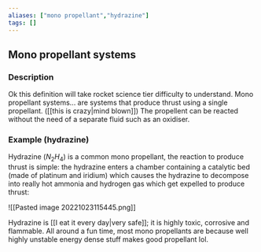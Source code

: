 ```yaml
---
aliases: ["mono propellant","hydrazine"]
tags: []
---
```


## Mono propellant systems

### Description

Ok this definition will take rocket science tier difficulty to understand. Mono propellant systems... are systems that produce thrust using a single propellant. ([[this is crazy|mind blown]]) The propellent can be reacted without the need of a separate fluid such as an oxidiser. 



### Example (hydrazine)

Hydrazine ($N_{2}H_{4}$) is a common mono propellant, the reaction to produce thrust is simple: the hydrazine enters a chamber containing a catalytic bed (made of platinum and iridium) which causes the hydrazine to decompose into really hot ammonia and hydrogen gas which get expelled to produce thrust:

![[Pasted image 20221023115445.png]]

Hydrazine is [[I eat it every day|very safe]]; it is highly toxic, corrosive and flammable. All around a fun time, most mono propellants are because well highly unstable energy dense stuff makes good propellant lol. 
